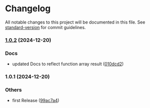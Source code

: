 # Changelog

All notable changes to this project will be documented in this file. See [standard-version](https://github.com/conventional-changelog/standard-version) for commit guidelines.

### [1.0.2](https://bitbucket.org/ttessarolo/presence-controller/branches/compare/v1.0.1%0Dv1.0.2) (2024-12-20)


### Docs

* updated Docs to reflect function array result ([010dcd2](https://github.com/ttessarolo/presence-controller/commits/010dcd26ae35b213607177469a404b59b62e30e3))

### 1.0.1 (2024-12-20)


### Others

* first Release ([99ac7a4](https://github.com/ttessarolo/presence-controller/commits/99ac7a479ab6d6c9b40c145bf485a508ac918857))
